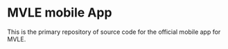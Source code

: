 MVLE mobile App
=================

This is the primary repository of source code for the official mobile app for MVLE.
